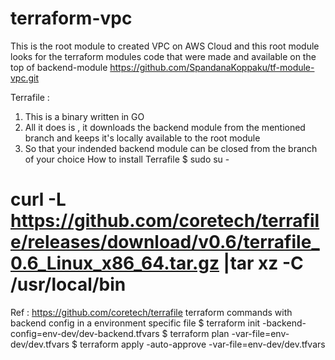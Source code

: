 # terraform-vpc

This is the root module to created VPC on AWS Cloud and this root module looks for the terraform modules code that were made and available on the top of backend-module https://github.com/SpandanaKoppaku/tf-module-vpc.git

Terrafile :
1) This is a binary written in GO
2) All it does is , it downloads the backend module from the mentioned branch and keeps it's locally available to the root module
3) So that your indended backend module can be closed from the branch of your choice
How to install Terrafile
 $ sudo su -
 # curl -L https://github.com/coretech/terrafile/releases/download/v0.6/terrafile_0.6_Linux_x86_64.tar.gz |tar xz -C /usr/local/bin

Ref : https://github.com/coretech/terrafile
terraform commands with backend config in a environment specific file
 $ terraform init -backend-config=env-dev/dev-backend.tfvars
 $ terraform plan -var-file=env-dev/dev.tfvars
 $ terraform apply -auto-approve -var-file=env-dev/dev.tfvars
